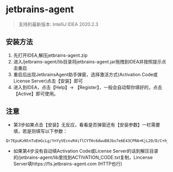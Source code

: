 # jetbrains-agent  

> 支持的最新版本: IntelliJ IDEA 2020.2.3
## 安装方法

1. 先打开IDEA,解压jetbrains-agent.zip  
2. 进入/jetbrains-agent/lib目录将jetbrains-agent.jar拖拽到IDEA并按照提示点击重启  
3. 重启后出现JetbrainsAgent助手弹窗，选择激活方式(Activation Code或License Server)点击【安装】即可  
4. 进入到IDEA，点击【Help】→ 【Register】，一般会自动帮你填好的，点击【Active】即可使用。


## 注意
* 第3步如果点击【安装】无反应，看看是否弹窗还有【安装参数】一栏需要填，若是则填写以下参数：
```text
Qr7EpuKzNtnTuEmGcLg/YnYyVEcnvR4iflCYTHc6dwuB8Jbx7e6E43CPRA+KjL2O/D/C+hj/rDFrwCNgGAvLcJd3bcaJ8UTMh8FPxd2EfjDt0eopoRIRQKtw8Ua3hlm2i+GvhYnaJ5/F1XN7H/8uEtYqFQlJc9auMxAL3gdnsmY
```

* 如果第4步没有自动填Activation Code或License Server的话到解压目录的/jetbrains-agent/lib里找到ACTIVATION_CODE.txt复制，Lincense Server填https://fls.jetbrains-agent.com (HTTP也行)
